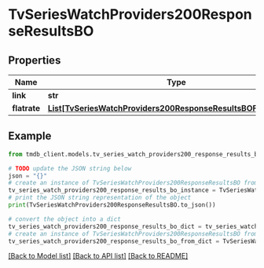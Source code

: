 # TvSeriesWatchProviders200ResponseResultsBO


## Properties

Name | Type | Description | Notes
------------ | ------------- | ------------- | -------------
**link** | **str** |  | [optional] 
**flatrate** | [**List[TvSeriesWatchProviders200ResponseResultsBOFlatrateInner]**](TvSeriesWatchProviders200ResponseResultsBOFlatrateInner.md) |  | [optional] 

## Example

```python
from tmdb_client.models.tv_series_watch_providers200_response_results_bo import TvSeriesWatchProviders200ResponseResultsBO

# TODO update the JSON string below
json = "{}"
# create an instance of TvSeriesWatchProviders200ResponseResultsBO from a JSON string
tv_series_watch_providers200_response_results_bo_instance = TvSeriesWatchProviders200ResponseResultsBO.from_json(json)
# print the JSON string representation of the object
print(TvSeriesWatchProviders200ResponseResultsBO.to_json())

# convert the object into a dict
tv_series_watch_providers200_response_results_bo_dict = tv_series_watch_providers200_response_results_bo_instance.to_dict()
# create an instance of TvSeriesWatchProviders200ResponseResultsBO from a dict
tv_series_watch_providers200_response_results_bo_from_dict = TvSeriesWatchProviders200ResponseResultsBO.from_dict(tv_series_watch_providers200_response_results_bo_dict)
```
[[Back to Model list]](../README.md#documentation-for-models) [[Back to API list]](../README.md#documentation-for-api-endpoints) [[Back to README]](../README.md)



